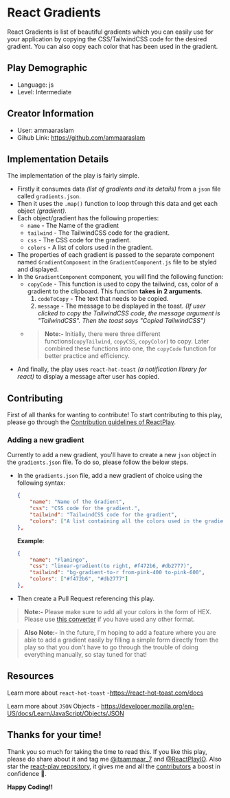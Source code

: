 # React Gradients

React Gradients is list of beautiful gradients which you can easily use for your application by copying the CSS/TailwindCSS code for the desired gradient. You can also copy each color that has been used in the gradient.

## Play Demographic

- Language: js
- Level: Intermediate

## Creator Information

- User: ammaaraslam
- Gihub Link: https://github.com/ammaaraslam

## Implementation Details

The implementation of the play is fairly simple.
- Firstly it consumes data *(list of gradients and its details)* from a `json` file called `gradients.json`.
- Then it uses the `.map()` function to loop through this data and get each object *(gradient)*.
- Each object/gradient has the following properties:
    - `name` - The Name of the gradient
    - `tailwind` - The TailwindCSS code for the gradient.
    - `css` - The CSS code for the gradient.
    - `colors` - A list of colors used in the gradient.
- The properties of each gradient is passed to the separate component named `GradientComponent` in the `GradientComponent.js` file to be styled and displayed.
- In the `GradientComponent` component, you will find the following function:
    - `copyCode` - This function is used to copy the tailwind, css, color of a gradient to the clipboard. This function **takes in 2 arguments**.
        1. `codeToCopy` - The text that needs to be copied.
        2. `message` - The message to be displayed in the toast. *(If user clicked to copy the TailwindCSS code, the message argument is "TailwindCSS". Then the toast says "Copied TailwindCSS")*
    - >**Note:-** Initially, there were three different functions(`copyTailwind`, `copyCSS`, `copyColor`) to copy. Later combined these functions into one, the `copyCode` function for better practice and efficiency.
- And finally, the play uses `react-hot-toast` *(a notification library for react)* to display a message after user has copied.

## Contributing

First of all thanks for wanting to contribute! To start contributing to this play, please go through the [Contribution guidelines of ReactPlay](https://github.com/reactplay/react-play/blob/main/CONTRIBUTING.md).

### Adding a new gradient

Currently to add a new gradient, you'll have to create a new `json` object in the `gradients.json` file. To do so, please follow the below steps.
- In the `gradients.json` file, add a new gradient of choice using the following syntax:
    ```json
    {
        "name": "Name of the Gradient",
        "css": "CSS code for the gradient.",
        "tailwind": "TailwindCSS code for the gradient",
        "colors": ["A list containing all the colors used in the gradient"]
    },
    ```
    **Example**:
    ```json
    {
        "name": "Flamingo",
        "css": "linear-gradient(to right, #f472b6, #db2777)",
        "tailwind": "bg-gradient-to-r from-pink-400 to-pink-600",
        "colors": ["#f472b6", "#db2777"]
    },
    ```
- Then create a Pull Request referencing this play.
> **Note:-** Please make sure to add all your colors in the form of HEX. Please use [this converter](https://www.w3schools.com/colors/colors_converter.asp) if you have used any other format.

>**Also Note:-** In the future, I'm hoping to add a feature where you are able to add a gradient easily by filling a simple form directly from the play so that you don't have to go through the trouble of doing everything manually, so stay tuned for that!

## Resources

Learn more about `react-hot-toast` -https://react-hot-toast.com/docs

Learn more about `JSON` Objects - https://developer.mozilla.org/en-US/docs/Learn/JavaScript/Objects/JSON


## Thanks for your time!

Thank you so much for taking the time to read this. If you like this play, please do share about it and tag me [@itsammaar_7](https://twitter.com/itsammaar_7) and [@ReactPlayIO](https://twitter.com/ReactPlayIO). Also star the [react-play repository](https://github.com/reactplay/react-play), it gives me and all the [contributors](https://github.com/reactplay/react-play#contributors-) a boost in confidence 🤩.

**Happy Coding!!**